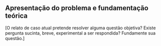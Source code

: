 ## Apresentação do problema e fundamentação teórica

[O relato de caso atual pretende resolver alguma questão objetiva? Existe pergunta sucinta, breve, experimental a ser respondida? Fundamente sua questão.]

